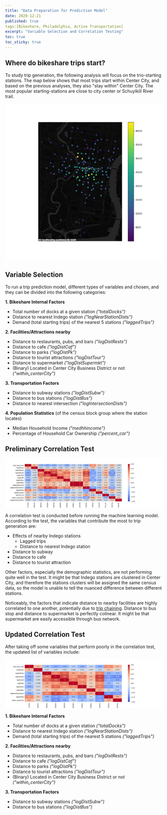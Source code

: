 ```yaml
---
title: "Data Preparation for Prediction Model"
date: 2020-12-21
published: true
tags:[Bikeshare, Philadelphia, Active Transportation]
excerpt: "Variable Selection and Correlation Testing"
toc: true
toc_sticky: true
---
```



## Where do bikeshare trips start?

To study trip generation, the following analysis will focus on the trio-starting stations. The map below shows that most trips start within Center City, and based on the previous analyses, they also "stay within" Center City. The most popular starting-stations are close to city center or Schuylkill River trail.

![start_dot](https://raw.githubusercontent.com/chelsang/MUSA550-final/master/assets/images/start_trip.png)

## Variable Selection

To run a trip prediction model, different types of variables and chosen, and they can be divided into the following categories:

**1. Bikeshare Internal Factors**
* Total number of docks at a given station _("totalDocks")_
* Distance to nearest Indego station _("logNearStationDists")_
* Demand (total starting trips) of the nearest 5 stations _("laggedTrips")_

**2. Facilities/Attractions nearby**
* Distance to restaurants, pubs, and bars _("logDistRests")_
* Distance to cafe _("logDistCaf")_
* Distance to parks _("logDistPk")_
* Distance to tourist attractions _("logDistTour")_
* Distance to supermarket _("logDistSupermkt")_ 
* (Binary) Located in Center City Business District or not _("within_centerCity")_ 

**3. Transportation Factors**
* Distance to subway stations _("logDistSubw")_
* Distance to bus stations _("logDistBus")_
* Distance to nearest intersection _("logIntersectionDists")_

**4. Population Statistics** (of the census block group where the station locates)
* Median Household Income _("medhhincome")_
* Percentage of Household Car Ownership _("percent_car")_


## Preliminary Correlation Test

![correlation1](https://raw.githubusercontent.com/chelsang/MUSA550-final/master/assets/images/correlation1.png)

A correlation test is conducted before running the machine learning model. According to the test, the variables that contribute the most to trip generation are:

* Effects of nearby Indego stations
	- Lagged trips
	- Distance to nearest Indego station
* Distance to subway
* Distance to cafe
* Distance to tourist attraction

Other factors, especially the demographic statistics, are not performing quite well in the test. It might be that Indego stations are clustered in Center City, and therefore the stations clusters will be assigned the same census data, so the model is unable to tell the nuanced difference between different stations.

Noticeably, the factors that indicate distance to nearby facilities are highly correlated to one another, potentially due to [trip chaining](https://nhts.ornl.gov/2001/pub/tripchaining.pdf). Distance to bus stop and distance to supermarket is perfectly colinear. It might be that supermarket are easily accessible through bus network. 



## Updated Correlation Test

After taking off some variables that perform poorly in the correlation test, the updated list of variables include:

![correlation2](https://raw.githubusercontent.com/chelsang/MUSA550-final/master/assets/images/correlation2.png)

**1. Bikeshare Internal Factors**
* Total number of docks at a given station _("totalDocks")_
* Distance to nearest Indego station _("logNearStationDists")_
* Demand (total starting trips) of the nearest 5 stations _("laggedTrips")_

**2. Facilities/Attractions nearby**
* Distance to restaurants, pubs, and bars _("logDistRests")_
* Distance to cafe _("logDistCaf")_
* Distance to parks _("logDistPk")_
* Distance to tourist attractions _("logDistTour")_
* (Binary) Located in Center City Business District or not _("within_centerCity")_ 

**3. Transportation Factors**
* Distance to subway stations _("logDistSubw")_
* Distance to bus stations _("logDistBus")_


